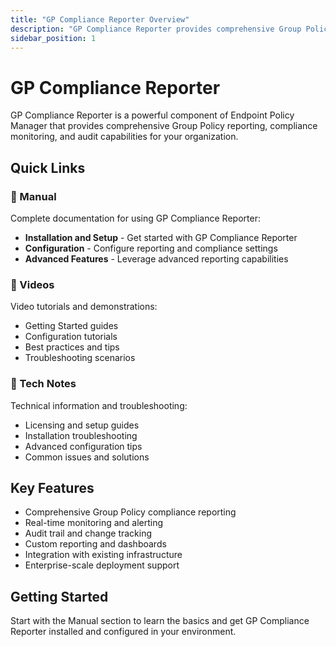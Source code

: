 ```yaml
---
title: "GP Compliance Reporter Overview"
description: "GP Compliance Reporter provides comprehensive Group Policy reporting and compliance monitoring"
sidebar_position: 1
---
```


# GP Compliance Reporter

GP Compliance Reporter is a powerful component of Endpoint Policy Manager that provides comprehensive Group Policy reporting, compliance monitoring, and audit capabilities for your organization.

## Quick Links

### 📖 Manual
Complete documentation for using GP Compliance Reporter:
- **Installation and Setup** - Get started with GP Compliance Reporter
- **Configuration** - Configure reporting and compliance settings
- **Advanced Features** - Leverage advanced reporting capabilities

### 🎥 Videos
Video tutorials and demonstrations:
- Getting Started guides
- Configuration tutorials
- Best practices and tips
- Troubleshooting scenarios

### 🔧 Tech Notes
Technical information and troubleshooting:
- Licensing and setup guides
- Installation troubleshooting
- Advanced configuration tips
- Common issues and solutions

## Key Features

- Comprehensive Group Policy compliance reporting
- Real-time monitoring and alerting
- Audit trail and change tracking
- Custom reporting and dashboards
- Integration with existing infrastructure
- Enterprise-scale deployment support

## Getting Started

Start with the Manual section to learn the basics and get GP Compliance Reporter installed and configured in your environment.
